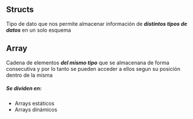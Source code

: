 ## Structs

Tipo de dato que nos permite almacenar información de ***distintos tipos de datos*** en un solo esquema

## Array

Cadena de elementos ***del mismo tipo*** que se almacenana de forma consecutiva y por lo tanto se pueden acceder a ellos segun su posición dentro de la misma

##### Se dividen en:
- Arrays estáticos
- Arrays dinámicos